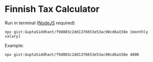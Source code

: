 # Finnish Tax Calculator

Run in terminal ([NodeJS](https://nodejs.org/en/) required)

    npx gist:GuptaSiddhant/f9d803c2dd1376653e53ac90cd6a158e [monthly salary]

Example:

    npx gist:GuptaSiddhant/f9d803c2dd1376653e53ac90cd6a158e 4000
